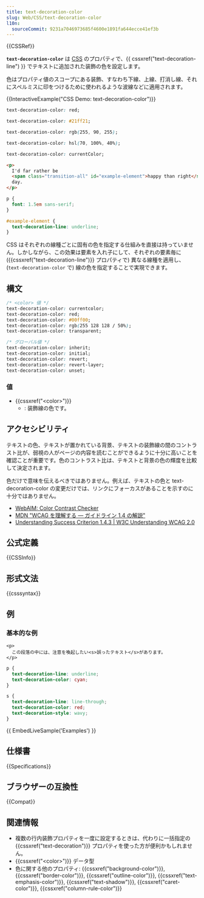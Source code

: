 ```yaml
---
title: text-decoration-color
slug: Web/CSS/text-decoration-color
l10n:
  sourceCommit: 9231a7046973685f4600e1891fa644ecce41ef3b
---
```


{{CSSRef}}

**`text-decoration-color`** は [CSS](/ja/docs/Web/CSS) のプロパティで、{{ cssxref("text-decoration-line") }} でテキストに追加された装飾の色を設定します。

色はプロパティ値のスコープにある装飾、すなわち下線、上線、打消し線、それにスペルミスに印をつけるために使われるような波線などに適用されます。

{{InteractiveExample("CSS Demo: text-decoration-color")}}

```css interactive-example-choice
text-decoration-color: red;
```

```css interactive-example-choice
text-decoration-color: #21ff21;
```

```css interactive-example-choice
text-decoration-color: rgb(255, 90, 255);
```

```css interactive-example-choice
text-decoration-color: hsl(70, 100%, 40%);
```

```css interactive-example-choice
text-decoration-color: currentColor;
```

```html interactive-example
<p>
  I'd far rather be
  <span class="transition-all" id="example-element">happy than right</span> any
  day.
</p>
```

```css interactive-example
p {
  font: 1.5em sans-serif;
}

#example-element {
  text-decoration-line: underline;
}
```

CSS はそれぞれの線種ごとに固有の色を指定する仕組みを直接は持っていません。しかしながら、この効果は要素を入れ子にして、それぞれの要素毎に ({{cssxref("text-decoration-line")}} プロパティで) 異なる線種を適用し、 (`text-decoration-color` で) 線の色を指定することで実現できます。

## 構文

```css
/* <color> 値 */
text-decoration-color: currentcolor;
text-decoration-color: red;
text-decoration-color: #00ff00;
text-decoration-color: rgb(255 128 128 / 50%);
text-decoration-color: transparent;

/* グローバル値 */
text-decoration-color: inherit;
text-decoration-color: initial;
text-decoration-color: revert;
text-decoration-color: revert-layer;
text-decoration-color: unset;
```

### 値

- {{cssxref("&lt;color&gt;")}}
  - : 装飾線の色です。

## アクセシビリティ

テキストの色、テキストが置かれている背景、テキストの装飾線の間のコントラスト比が、弱視の人がページの内容を読むことができるように十分に高いことを確認ことが重要です。色のコントラスト比は、テキストと背景の色の輝度を比較して決定されます。

色だけで意味を伝えるべきではありません。例えば、テキストの色と text-decoration-color の変更だけでは、リンクにフォーカスがあることを示すのに十分ではありません。

- [WebAIM: Color Contrast Checker](https://webaim.org/resources/contrastchecker/)
- [MDN "WCAG を理解する ― ガイドライン 1.4 の解説"](/ja/docs/Web/Accessibility/Understanding_WCAG/Perceivable#ガイドライン_1.4_前景と背景の区別を含め、ユーザーがコンテンツを見たり聞いたりしやすくする)
- [Understanding Success Criterion 1.4.3 | W3C Understanding WCAG 2.0](https://www.w3.org/TR/UNDERSTANDING-WCAG20/visual-audio-contrast-contrast.html)

## 公式定義

{{CSSInfo}}

## 形式文法

{{csssyntax}}

## 例

### 基本的な例

```html-nolint
<p>
  この段落の中には、注意を喚起したい<s>誤ったテキスト</s>があります。
</p>
```

```css
p {
  text-decoration-line: underline;
  text-decoration-color: cyan;
}

s {
  text-decoration-line: line-through;
  text-decoration-color: red;
  text-decoration-style: wavy;
}
```

{{ EmbedLiveSample('Examples') }}

## 仕様書

{{Specifications}}

## ブラウザーの互換性

{{Compat}}

## 関連情報

- 複数の行内装飾プロパティを一度に設定するときは、代わりに一括指定の {{cssxref("text-decoration")}} プロパティを使った方が便利かもしれません。
- {{cssxref("&lt;color&gt;")}} データ型
- 色に関する他のプロパティ: {{cssxref("background-color")}}, {{cssxref("border-color")}}, {{cssxref("outline-color")}}, {{cssxref("text-emphasis-color")}}, {{cssxref("text-shadow")}}, {{cssxref("caret-color")}}, {{cssxref("column-rule-color")}}
